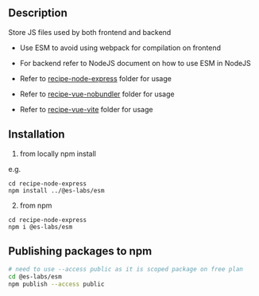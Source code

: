 ## Description

Store JS files used by both frontend and backend

- Use ESM to avoid using webpack for compilation on frontend
- For backend refer to NodeJS document on how to use ESM in NodeJS

- Refer to [recipe-node-express](../../recipe-node-express) folder for usage
- Refer to [recipe-vue-nobundler](../../recipe-vue-nobundler) folder for usage
- Refer to [recipe-vue-vite](../../recipe-vue-vite) folder for usage

## Installation

1. from locally
npm install <path-to-this-foder-from-where-you-want-to-install-this>

e.g.

```
cd recipe-node-express
npm install ../@es-labs/esm
```

2. from npm

```
cd recipe-node-express
npm i @es-labs/esm
```

## Publishing packages to npm

```bash
# need to use --access public as it is scoped package on free plan
cd @es-labs/esm
npm publish --access public
```
